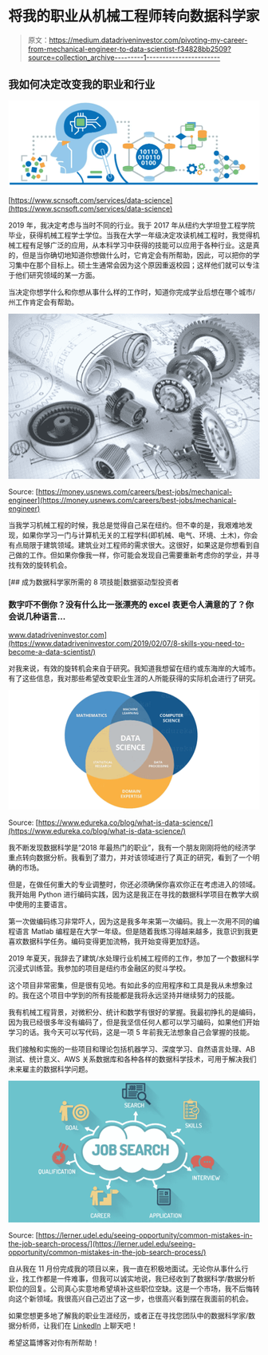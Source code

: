 # 将我的职业从机械工程师转向数据科学家

> 原文：<https://medium.datadriveninvestor.com/pivoting-my-career-from-mechanical-engineer-to-data-scientist-f34828bb2509?source=collection_archive---------1----------------------->

## 我如何决定改变我的职业和行业

![](img/0a0e8df1ec83c52f98dba1650cf29383.png)

[https://www.scnsoft.com/services/data-science](https://www.scnsoft.com/services/data-science)

2019 年，我决定考虑与当时不同的行业。我于 2017 年从纽约大学坦登工程学院毕业，获得机械工程学士学位。当我在大学一年级决定攻读机械工程时，我觉得机械工程有足够广泛的应用，从本科学习中获得的技能可以应用于各种行业。这是真的，但是当你确切地知道你想做什么时，它肯定会有所帮助，因此，可以把你的学习集中在那个目标上。硕士生通常会因为这个原因重返校园；这样他们就可以专注于他们研究领域的某一方面。

当决定你想学什么和你想从事什么样的工作时，知道你完成学业后想在哪个城市/州工作肯定会有帮助。

![](img/c71e303abda8d223f0396d917bfcba4c.png)

Source: [https://money.usnews.com/careers/best-jobs/mechanical-engineer](https://money.usnews.com/careers/best-jobs/mechanical-engineer)

当我学习机械工程的时候，我总是觉得自己呆在纽约。但不幸的是，我艰难地发现，如果你学习一门与计算机无关的工程学科(即机械、电气、环境、土木)，你会有点局限于建筑领域。建筑业对工程师的需求很大。这很好，如果这是你想看到自己做的工作。但如果你像我一样，你可能会发现自己需要重新考虑你的学业，并寻找有效的旋转机会。

[](https://www.datadriveninvestor.com/2019/02/07/8-skills-you-need-to-become-a-data-scientist/) [## 成为数据科学家所需的 8 项技能|数据驱动型投资者

### 数字吓不倒你？没有什么比一张漂亮的 excel 表更令人满意的了？你会说几种语言…

www.datadriveninvestor.com](https://www.datadriveninvestor.com/2019/02/07/8-skills-you-need-to-become-a-data-scientist/) 

对我来说，有效的旋转机会来自于研究。我知道我想留在纽约或东海岸的大城市。有了这些信息，我对那些希望改变职业生涯的人所能获得的实际机会进行了研究。

![](img/5c510c869410455c3f72e1ddb962fbbd.png)

Source: [https://www.edureka.co/blog/what-is-data-science/](https://www.edureka.co/blog/what-is-data-science/)

我不断发现数据科学是“2018 年最热门的职业”，我有一个朋友刚刚将他的经济学重点转向数据分析。我看到了潜力，并对该领域进行了真正的研究，看到了一个明确的市场。

但是，在做任何重大的专业调整时，你还必须确保你喜欢你正在考虑进入的领域。我开始用 Python 进行编码实践，因为这是我正在寻找的数据科学项目在教学大纲中使用的主要语言。

第一次做编码练习非常吓人，因为这是我多年来第一次编码。我上一次用不同的编程语言 Matlab 编程是在大学一年级。但是随着我练习得越来越多，我意识到我更喜欢数据科学任务。编码变得更加流畅，我开始变得更加舒适。

2019 年夏天，我辞去了建筑/水处理行业机械工程师的工作，参加了一个数据科学沉浸式训练营。我参加的项目是纽约市金融区的熨斗学校。

这个项目非常密集，但是很有见地。有如此多的应用程序和工具是我从未想象过的。我在这个项目中学到的所有技能都是我将永远坚持并继续努力的技能。

我有机械工程背景，对微积分、统计和数学有很好的掌握。我最初挣扎的是编码，因为我已经很多年没有编码了，但是我坚信任何人都可以学习编码，如果他们开始学习的话。我今天可以写代码，这是一项 5 年前我无法想象自己会掌握的技能。

我们接触和实施的一些项目和理论包括机器学习、深度学习、自然语言处理、AB 测试、统计意义、AWS 关系数据库和各种各样的数据科学技术，可用于解决我们未来雇主的数据科学问题。

![](img/04218156b6212c33565d24ae3d9e3457.png)

Source: [https://lerner.udel.edu/seeing-opportunity/common-mistakes-in-the-job-search-process/](https://lerner.udel.edu/seeing-opportunity/common-mistakes-in-the-job-search-process/)

自从我在 11 月份完成我的项目以来，我一直在积极地面试。无论你从事什么行业，找工作都是一件难事，但我可以诚实地说，我已经收到了数据科学/数据分析职位的回复。公司真心实意地希望填补这些职位空缺。这是一个市场，我不后悔转向这个新领域。我很高兴自己迈出了这一步，也很高兴看到摆在我面前的机会。

如果您想更多地了解我的职业生涯经历，或者正在寻找您团队中的数据科学家/数据分析师，让我们在 [LinkedIn](http://linkedin.com/in/nabil-abbas) 上聊天吧！

希望这篇博客对你有所帮助！